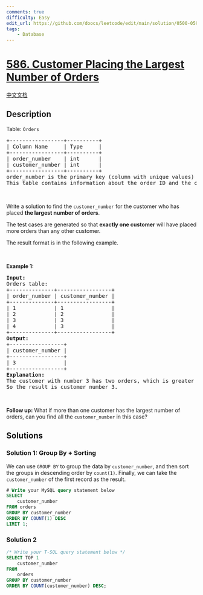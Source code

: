 ```yaml
---
comments: true
difficulty: Easy
edit_url: https://github.com/doocs/leetcode/edit/main/solution/0500-0599/0586.Customer%20Placing%20the%20Largest%20Number%20of%20Orders/README_EN.md
tags:
    - Database
---
```


<!-- problem:start -->

# [586. Customer Placing the Largest Number of Orders](https://leetcode.com/problems/customer-placing-the-largest-number-of-orders)

[中文文档](/solution/0500-0599/0586.Customer%20Placing%20the%20Largest%20Number%20of%20Orders/README.md)

## Description

<!-- description:start -->

<p>Table: <code>Orders</code></p>

<pre>
+-----------------+----------+
| Column Name     | Type     |
+-----------------+----------+
| order_number    | int      |
| customer_number | int      |
+-----------------+----------+
order_number is the primary key (column with unique values) for this table.
This table contains information about the order ID and the customer ID.
</pre>

<p>&nbsp;</p>

<p>Write a solution to find the <code>customer_number</code> for the customer who has placed <strong>the largest number of orders</strong>.</p>

<p>The test cases are generated so that <strong>exactly one customer</strong> will have placed more orders than any other customer.</p>

<p>The result format is in the following example.</p>

<p>&nbsp;</p>
<p><strong class="example">Example 1:</strong></p>

<pre>
<strong>Input:</strong> 
Orders table:
+--------------+-----------------+
| order_number | customer_number |
+--------------+-----------------+
| 1            | 1               |
| 2            | 2               |
| 3            | 3               |
| 4            | 3               |
+--------------+-----------------+
<strong>Output:</strong> 
+-----------------+
| customer_number |
+-----------------+
| 3               |
+-----------------+
<strong>Explanation:</strong> 
The customer with number 3 has two orders, which is greater than either customer 1 or 2 because each of them only has one order. 
So the result is customer_number 3.
</pre>

<p>&nbsp;</p>
<p><strong>Follow up:</strong> What if more than one customer has the largest number of orders, can you find all the <code>customer_number</code> in this case?</p>

<!-- description:end -->

## Solutions

<!-- solution:start -->

### Solution 1: Group By + Sorting

We can use `GROUP BY` to group the data by `customer_number`, and then sort the groups in descending order by `count(1)`. Finally, we can take the `customer_number` of the first record as the result.

<!-- tabs:start -->

```sql
# Write your MySQL query statement below
SELECT
    customer_number
FROM orders
GROUP BY customer_number
ORDER BY COUNT(1) DESC
LIMIT 1;
```

<!-- tabs:end -->

<!-- solution:end -->

<!-- solution:start -->

### Solution 2

<!-- tabs:start -->

```sql
/* Write your T-SQL query statement below */
SELECT TOP 1
    customer_number
FROM
    orders
GROUP BY customer_number
ORDER BY COUNT(customer_number) DESC;
```

<!-- tabs:end -->

<!-- solution:end -->

<!-- problem:end -->

